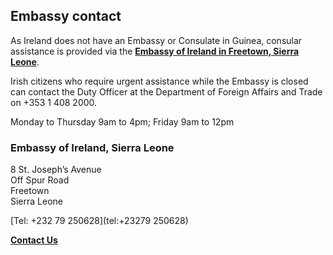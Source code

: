 ## Embassy contact

As Ireland does not have an Embassy or Consulate in Guinea, consular assistance is provided via the [**Embassy of Ireland in Freetown, Sierra Leone**](https://www.ireland.ie/en/sierraleone/freetown/).

Irish citizens who require urgent assistance while the Embassy is closed can contact the Duty Officer at the Department of Foreign Affairs and Trade on +353 1 408 2000.

Monday to Thursday 9am to 4pm; Friday 9am to 12pm

### Embassy of Ireland, Sierra Leone

8 St. Joseph’s Avenue   
Off Spur Road   
Freetown   
Sierra Leone

[Tel: +232 79 250628](tel:+23279 250628)

[**Contact Us**](/en/sierraleone/freetown/contact/)